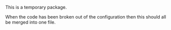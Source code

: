 This is a temporary package.

When the code has been broken out of the configuration then this should all be
merged into one file.
